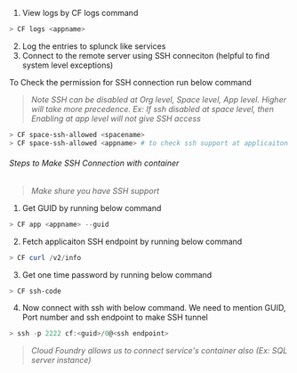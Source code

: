 
1. View logs by CF logs command

```powershell
> CF logs <appname>
```

2. Log the entries to splunck like services
3. Connect to the remote server using SSH conneciton (helpful to find system level exceptions)


To Check the permission for SSH connection run below command
> *Note SSH can be disabled at Org level, Space level, App level. Higher will take more precedence. Ex: If ssh disabled at space level, then Enabling at app level  will not give SSH access*
```powershell
> CF space-ssh-allowed <spacename>
> CF space-ssh-allowed <appname> # to check ssh support at applicaiton level
```


###### Steps to Make SSH Connection with container
> *Make shure you have SSH support*
1. Get GUID by running below command
```powershell
> CF app <appname> --guid
```
2. Fetch applicaiton SSH endpoint by running below command
```powershell
> CF curl /v2/info
```
3. Get one time password by running below command
```powershell
> CF ssh-code
```
4. Now connect with ssh with below command. We need to mention GUID, Port number and ssh endpoint to make SSH tunnel
```powershell
> ssh -p 2222 cf:<guid>/0@<ssh endpoint>
```

> *Cloud Foundry allows us to connect service's container also (Ex: SQL server instance)*
